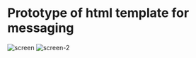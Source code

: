# Prototype of html template for messaging 



![screen](https://cloud.githubusercontent.com/assets/23549840/21712822/71d6a006-d3ff-11e6-82a2-70fea962a753.JPG)
![screen-2](https://cloud.githubusercontent.com/assets/23549840/21712670/b3a99dfe-d3fe-11e6-8f86-08c6b318a5b0.JPG)

